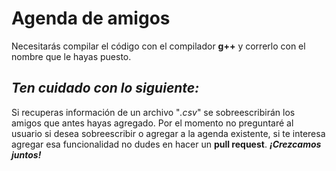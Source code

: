# Agenda de amigos
Necesitarás compilar el código con el compilador **g++** y correrlo con el nombre que le hayas puesto.

## *Ten cuidado con lo siguiente:*

Si recuperas información de un archivo "*.csv*" se sobreescribirán los amigos que antes hayas agregado.
Por el momento no preguntaré al usuario si desea sobreescribir o agregar a la agenda existente, 
si te interesa agregar esa funcionalidad no dudes en hacer un **pull request**. ***¡Crezcamos juntos!***
